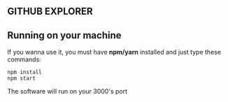 ## GITHUB EXPLORER

## Running on your machine

If you wanna use it, you must have **npm/yarn** installed and just type these commands:

```
npm install
npm start
```
The software will run on your 3000's port